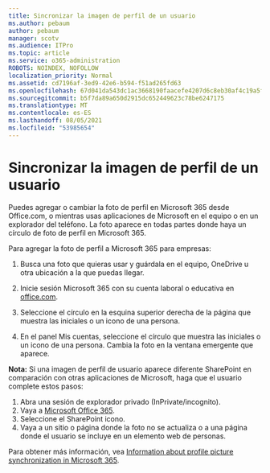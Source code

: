 ```yaml
---
title: Sincronizar la imagen de perfil de un usuario
ms.author: pebaum
author: pebaum
manager: scotv
ms.audience: ITPro
ms.topic: article
ms.service: o365-administration
ROBOTS: NOINDEX, NOFOLLOW
localization_priority: Normal
ms.assetid: cd7196af-3ed9-42e6-b594-f51ad265fd63
ms.openlocfilehash: 67d041da543dc1ac3668190faacefe4207d6c8eb30af4c19a5ff0833a3b46538
ms.sourcegitcommit: b5f7da89a650d2915dc652449623c78be6247175
ms.translationtype: MT
ms.contentlocale: es-ES
ms.lasthandoff: 08/05/2021
ms.locfileid: "53985654"
---
```

# <a name="sync-a-users-profile-picture"></a>Sincronizar la imagen de perfil de un usuario

Puedes agregar o cambiar la foto de perfil en Microsoft 365 desde Office.com, o mientras usas aplicaciones de Microsoft en el equipo o en un explorador del teléfono. La foto aparece en todas partes donde haya un círculo de foto de perfil en Microsoft 365.

Para agregar la foto de perfil a Microsoft 365 para empresas:

1. Busca una foto que quieras usar y guárdala en el equipo, OneDrive u otra ubicación a la que puedas llegar.

2. Inicie sesión Microsoft 365 con su cuenta laboral o educativa en [office.com](https://www.office.com).

3. Seleccione el círculo en la esquina superior derecha de la página que muestra las iniciales o un icono de una persona.

4. En el panel Mis cuentas, seleccione el círculo que muestra las iniciales o un icono de una persona. Cambia la foto en la ventana emergente que aparece.

**Nota:** Si una imagen de perfil de usuario aparece diferente SharePoint en comparación con otras aplicaciones de Microsoft, haga que el usuario complete estos pasos:

1. Abra una sesión de explorador privado (InPrivate/incognito).
1. Vaya a [Microsoft Office 365](https://www.office.com).
1. Seleccione el SharePoint icono.
1. Vaya a un sitio o página donde la foto no se actualiza o a una página donde el usuario se incluye en un elemento web de personas.

Para obtener más información, vea [Information about profile picture synchronization in Microsoft 365](https://support.office.com/article/information-about-profile-picture-synchronization-in-office-365-20594d76-d054-4af4-a660-401133e3d48a).

